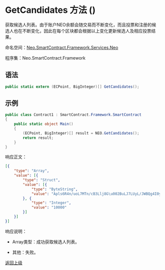 # GetCandidates 方法 ()

获取候选人列表。由于账户NEO余额会随交易而不断变化，而且投票和注册的候选人也在不断变化，因此在每个区块都会根据以上变化更新候选人及相应投票结果。

命名空间：[Neo.SmartContract.Framework.Services.Neo](../../neo.md)

程序集：Neo.SmartContract.Framework

## 语法

```c#
public static extern (ECPoint, BigInteger)[] GetCandidates();
```

## 示例

```c#
public class Contract1 : SmartContract.Framework.SmartContract
{
    public static object Main()
    {
        (ECPoint, BigInteger)[] result = NEO.GetCandidates();
        return result;
    }
}
```
响应正文：

```json
[{
	"type": "Array",
	"value": [{
		"type": "Struct",
		"value": [{
			"type": "ByteString",
			"value": "Apls6R4n/uoL7MTn/cB3Llj8G\u002BuLJ7LUyL/JWBQg4I0y"
		}, {
			"type": "Integer",
			"value": "10000"
		}]
	}]
}]
```

响应说明：

- Array类型：成功获取候选人列表。

- 其他：失败。


[返回上级](../Neo.md)